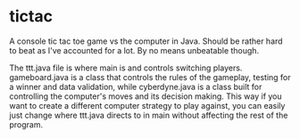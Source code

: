 # tictac
A console tic tac toe game vs the computer in Java. Should be rather hard to beat as I've accounted for a lot. By no means unbeatable though. 


The ttt.java file is where main is and controls switching players. gameboard.java is a class that controls the rules of the gameplay, testing for a winner and data validation, while cyberdyne.java is a class built for controlling the computer's moves and its decision making. This way if you want to create a different computer strategy to play against, you can easily just change where ttt.java directs to in main without affecting the rest of the program. 